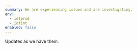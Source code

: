 ```yaml
---
summary: We are experiencing issues and are investigating.
env:
  - idfprod
  - idfint
enabled: false
---
```


Updates as we have them. 

